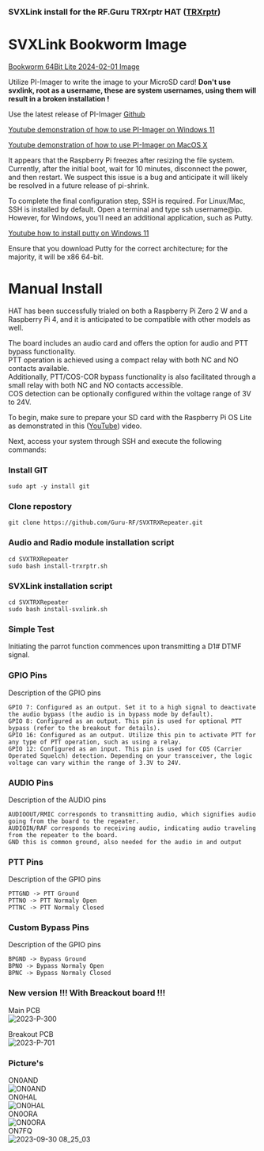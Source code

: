 ### SVXLink install for the RF.Guru TRXrptr HAT ([TRXrptr](https://shop.rf.guru/products/2023-p-300))

# SVXLink Bookworm Image #

[Bookworm 64Bit Lite 2024-02-01 Image](https://storage.googleapis.com/rf-guru/rpi-images/trxrepeater-2024-02-01.img.gz)

Utilize PI-Imager to write the image to your MicroSD card! **Don't use svxlink, root as a username, these are system usernames, using them will result in a broken installation !**

Use the latest release of PI-Imager [Github](https://github.com/raspberrypi/rpi-imager/releases)

[Youtube demonstration of how to use PI-Imager on Windows 11](https://www.youtube.com/watch?v=mOqekYMIBgU)

[Youtube demonstration of how to use PI-Imager on MacOS X](https://www.youtube.com/watch?v=UeiBUUef2c0)

It appears that the Raspberry Pi freezes after resizing the file system. Currently, after the initial boot, wait for 10 minutes, disconnect the power, and then restart. We suspect this issue is a bug and anticipate it will likely be resolved in a future release of pi-shrink.

To complete the final configuration step, SSH is required. For Linux/Mac, SSH is installed by default. Open a terminal and type ssh username@ip. However, for Windows, you'll need an additional application, such as Putty.

[Youtube how to install putty on Windows 11](https://www.youtube.com/watch?v=ljL4Wvv8XwI)

Ensure that you download Putty for the correct architecture; for the majority, it will be x86 64-bit.

# Manual Install #
HAT has been successfully trialed on both a Raspberry Pi Zero 2 W and a Raspberry Pi 4, and it is anticipated to be compatible with other models as well.

The board includes an audio card and offers the option for audio and PTT bypass functionality.<br> 
PTT operation is achieved using a compact relay with both NC and NO contacts available.<br>
Additionally, PTT/COS-COR bypass functionality is also facilitated through a small relay with both NC and NO contacts accessible.<br>
COS detection can be optionally configured within the voltage range of 3V to 24V.<br>

To begin, make sure to prepare your SD card with the Raspberry Pi OS Lite as demonstrated in this ([YouTube](https://www.youtube.com/watch?v=vxmO_a5WNI8)) video.

Next, access your system through SSH and execute the following commands:

### Install GIT  ###
```console
sudo apt -y install git
```

### Clone repostory ###
```console
git clone https://github.com/Guru-RF/SVXTRXRepeater.git
```

### Audio and Radio module installation script ###
```console
cd SVXTRXRepeater
sudo bash install-trxrptr.sh 
```

### SVXLink installation script ###
```console
cd SVXTRXRepeater
sudo bash install-svxlink.sh
```

### Simple Test ###
Initiating the parrot function commences upon transmitting a D1# DTMF signal.

### GPIO Pins
Description of the GPIO pins
```text
GPIO 7: Configured as an output. Set it to a high signal to deactivate the audio bypass (the audio is in bypass mode by default).
GPIO 8: Configured as an output. This pin is used for optional PTT bypass (refer to the breakout for details).
GPIO 16: Configured as an output. Utilize this pin to activate PTT for any type of PTT operation, such as using a relay.
GPIO 12: Configured as an input. This pin is used for COS (Carrier Operated Squelch) detection. Depending on your transceiver, the logic voltage can vary within the range of 3.3V to 24V.
```

### AUDIO Pins
Description of the AUDIO pins
```text
AUDIOOUT/RMIC corresponds to transmitting audio, which signifies audio going from the board to the repeater.
AUDIOIN/RAF corresponds to receiving audio, indicating audio traveling from the repeater to the board.
GND this is common ground, also needed for the audio in and output
```

### PTT Pins
Description of the GPIO pins
```text
PTTGND -> PTT Ground
PTTNO -> PTT Normaly Open
PTTNC -> PTT Normaly Closed
```

### Custom Bypass Pins
Description of the GPIO pins
```text
BPGND -> Bypass Ground
BPNO -> Bypass Normaly Open
BPNC -> Bypass Normaly Closed
```

### New version !!! With Breackout board !!!
Main PCB<br>
![2023-P-300](https://github.com/Guru-RF/SVXTRXRepeater/assets/1251767/e0743816-b0c8-4d0a-b733-5f92b0fabddf)

Breakout PCB<br>
![2023-P-701](https://github.com/Guru-RF/SVXTRXRepeater/assets/1251767/e74a9b6c-e917-4b19-8878-a2fa0503e364)

### Picture's ###

ON0AND<br>![ON0AND](https://github.com/Guru-RF/SVXTRXRepeater/assets/1251767/ae8500d2-dcf4-4cf3-8188-8b11269a3f90)<br>
ON0HAL<br>![ON0HAL](https://github.com/Guru-RF/SVXTRXRepeater/assets/1251767/7f9c5074-71b5-40aa-8375-b926f5b23b90)<br>
ON0ORA<br>![ON0ORA](https://github.com/Guru-RF/SVXTRXRepeater/assets/1251767/10086ad7-3edd-46fc-9fe0-11c2d8879e82)<br>
ON7FQ<br>![2023-09-30 08_25_03](https://github.com/Guru-RF/SVXTRXRepeater/assets/1251767/eabed06b-c7f1-4acc-a168-5d68c663fa6c)<br>

